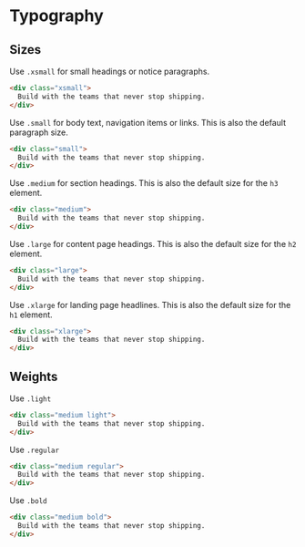 # Typography

## Sizes

Use `.xsmall` for small headings or notice paragraphs.

```html
<div class="xsmall">
  Build with the teams that never stop shipping.
</div>
```

Use `.small` for body text, navigation items or links. This is also the default paragraph size.
```html
<div class="small">
  Build with the teams that never stop shipping.
</div>
```

Use `.medium` for section headings. This is also the default size for the `h3` element.
```html
<div class="medium">
  Build with the teams that never stop shipping.
</div>
```

Use `.large` for content page headings. This is also the default size for the `h2` element.
```html
<div class="large">
  Build with the teams that never stop shipping.
</div>
```

Use `.xlarge` for landing page headlines. This is also the default size for the `h1` element.
```html
<div class="xlarge">
  Build with the teams that never stop shipping.
</div>
```

## Weights

Use `.light`
```html
<div class="medium light">
  Build with the teams that never stop shipping.
</div>
```

Use `.regular`
```html
<div class="medium regular">
  Build with the teams that never stop shipping.
</div>
```

Use `.bold`
```html
<div class="medium bold">
  Build with the teams that never stop shipping.
</div>
```
